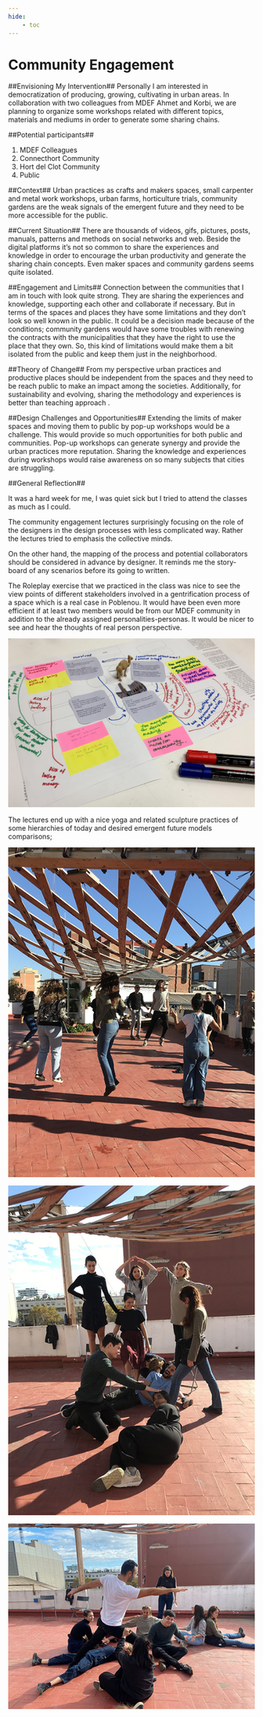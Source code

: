 ```yaml
---
hide:
    - toc
---
```


# Community Engagement

##Envisioning My Intervention##
Personally I am interested in democratization of producing, growing, cultivating in urban areas.  In collaboration with two colleagues from MDEF Ahmet and Korbi, we are planning to organize some workshops related with different topics, materials and mediums in order to generate some sharing chains.

##Potential participants##
1. MDEF Colleagues
2. Connecthort Community
3. Hort del Clot Community
4. Public

##Context##
Urban practices as crafts and makers spaces, small carpenter and metal work workshops, urban farms, horticulture trials, community gardens are the weak signals of the emergent future and they need to be more accessible for the public.

##Current Situation##
There are thousands of videos, gifs, pictures, posts, manuals, patterns and methods on social networks and web. Beside the digital platforms it’s not so common to share the experiences and knowledge in order to encourage the urban productivity and generate the sharing chain concepts. Even maker spaces and community gardens seems quite isolated.

##Engagement and Limits##
Connection between the communities that I am in touch with look quite strong. They are sharing the experiences and knowledge, supporting each other and collaborate if necessary. But in terms of the spaces and places they have some limitations and they don’t look so well known in the public. It could be a decision made because of the conditions; community gardens would have some troubles with renewing the contracts with the municipalities that they have the right to use the place that they own. So, this kind of limitations would make them a bit isolated from the public and keep them just in the neighborhood.

##Theory of Change##
From my perspective urban practices and productive places should be independent from the spaces and they need to be reach public to make an impact among the societies. Additionally, for sustainability and evolving, sharing the methodology and experiences is better than teaching approach .

##Design Challenges and Opportunities##
Extending the limits of maker spaces and moving them to public by pop-up workshops would be a challenge. This would provide so much opportunities for both public and communities. Pop-up workshops can generate synergy and provide the urban practices more reputation. Sharing the knowledge and experiences during workshops would raise awareness on so many subjects that cities are struggling.

##General Reflection##

It was a hard week for me, I was quiet sick but I tried to attend the classes as much as I could.

The community engagement lectures surprisingly focusing on the role of the designers in the design processes with less complicated way. Rather the lectures tried to emphasis the collective minds.

On the other hand, the mapping of the process and potential collaborators should be considered in advance by designer. It reminds me the story-board of any scenarios before its going to written.

The Roleplay exercise that we practiced in the class was nice to see the view points of different stakeholders involved in a gentrification process of a space which is a real case in Poblenou. It would have been even more efficient if at least two members would be from our MDEF community in addition to the already assigned personalities-personas. It would be nicer to see and hear the thoughts of real person perspective.

![](../images/community5.jpg)

The lectures end up with a nice yoga and related sculpture practices of some hierarchies of today and desired emergent future models comparisons;

![](../images/community3.jpg)

![](../images/community2.jpg)

![](../images/community4.jpg)

